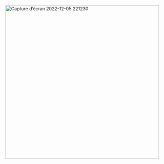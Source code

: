 <img width="479" alt="Capture d’écran 2022-12-05 221230" src="https://user-images.githubusercontent.com/97644305/206024931-7967b4b3-7889-422c-b9bc-14c9944f79dc.png">

